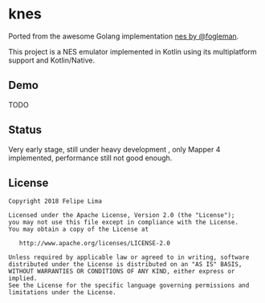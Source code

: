 # knes

Ported from the awesome Golang implementation [nes by @fogleman](https://github.com/fogleman/nes).

This project is a NES emulator implemented in Kotlin using its multiplatform support and
Kotlin/Native.

## Demo

TODO

## Status

Very early stage, still under heavy development , only Mapper 4 implemented, performance still not
good enough.

## License

```
Copyright 2018 Felipe Lima

Licensed under the Apache License, Version 2.0 (the "License");
you may not use this file except in compliance with the License.
You may obtain a copy of the License at

   http://www.apache.org/licenses/LICENSE-2.0

Unless required by applicable law or agreed to in writing, software
distributed under the License is distributed on an "AS IS" BASIS,
WITHOUT WARRANTIES OR CONDITIONS OF ANY KIND, either express or implied.
See the License for the specific language governing permissions and
limitations under the License.
```